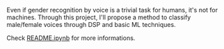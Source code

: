 Even if gender recognition by voice is a trivial task for humans, it's not for machines.
Through this project, I'll propose a method to classify male/female voices through DSP and basic ML techniques.

Check [README.ipynb](README.ipynb) for more informations.
